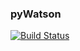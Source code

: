 ### pyWatson

[![Build Status](https://travis-ci.com/tdefise/pyWatson.svg?branch=main)](https://travis-ci.com/tdefise/pyWatson)

